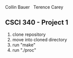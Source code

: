 Collin Bauer &nbsp; Terence Carey

## CSCI 340 - Project 1

1. clone repository
2. move into cloned directory
2. run "make"
3. run "./proc"

